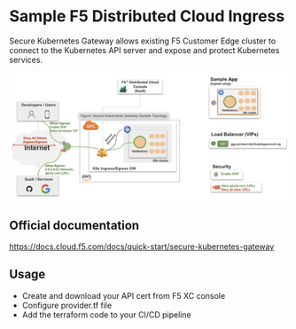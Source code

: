 # Sample F5 Distributed Cloud Ingress 
Secure Kubernetes Gateway allows existing F5 Customer Edge cluster to connect to the Kubernetes API server and expose and protect Kubernetes services.

![Actions Pipeline](https://github.com/pavbjj/F5-XC-DevOps/blob/main/k8s-ingress-gateway/f5-lb-ingress/images/k8s-ingress.png)

## Official documentation
https://docs.cloud.f5.com/docs/quick-start/secure-kubernetes-gateway

## Usage 
- Create and download your API cert from F5 XC console
- Configure provider.tf file
- Add the terraform code to your CI/CD pipeline
